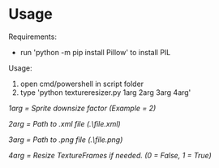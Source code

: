 # Usage

Requirements:
 * run 'python -m pip install Pillow' to install PIL

Usage:
1. open cmd/powershell in script folder
2. type 'python textureresizer.py 1arg 2arg 3arg 4arg'

_1arg = Sprite downsize factor (Example = 2)_

_2arg = Path to .xml file (.\file.xml)_

_3arg = Path to .png file (.\file.png)_

_4arg = Resize TextureFrames if needed. (0 = False, 1 = True)_
